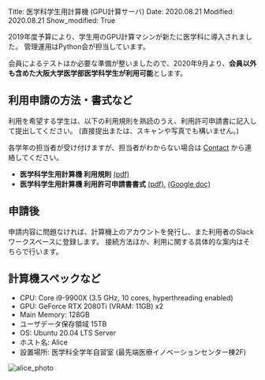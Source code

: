 Title: 医学科学生用計算機 (GPU計算サーバ)
Date: 2020.08.21
Modified: 2020.08.21
Show_modified: True

2019年度予算により、学生用のGPU計算マシンが新たに医学科に導入されました。
管理運用はPython会が担当しています。

会員によるテストほか必要な準備が整いましたので、2020年9月より、**会員以外も含めた大阪大学医学部医学科学生が利用可能**とします。

## 利用申請の方法・書式など
利用を希望する学生は、以下の利用規則を熟読のうえ、利用許可申請書に記入して提出してください。
(直接提出または、スキャンや写真でも構いません。)

各学年の担当者が受け付けますが、担当者がわからない場合は [Contact]({filename}./contact.md) から連絡してください。

- **医学科学生用計算機 利用規則**
[(pdf)]({attach}./attach/student_server/server_rules.pdf)
- **医学科学生用計算機 利用許可申請書書式**
[(pdf)]({attach}./attach/student_server/server_application.pdf),
[(Google doc)](https://docs.google.com/document/d/1lBE1cjGFdt51BJ4UuBlpClJpD-MdRUTv-034XMBRWa8/)

## 申請後
申請内容に問題なければ、計算機上のアカウントを発行し、また利用者のSlackワークスペースに登録します。
接続方法ほか、利用に関する具体的な案内はそちらで行います。

## 計算機スペックなど
- CPU: Core i9-9900X (3.5 GHz, 10 cores, hyperthreading enabled)
- GPU: GeForce RTX 2080Ti (VRAM: 11GB) x2
- Main Memory: 128GB
- ユーザデータ保存領域 15TB
- OS: Ubuntu 20.04 LTS Server
- ホスト名: Alice
- 設置場所: 医学科全学年自習室 (最先端医療イノベーションセンター棟2F)

![alice_photo]({attach}./attach/student_server/alice_photo.jpeg "Alice本体写真")
